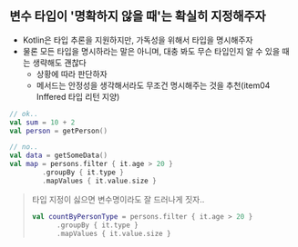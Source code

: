 ## 변수 타입이 '명확하지 않을 때'는 확실히 지정해주자

- Kotlin은 타입 추론을 지원하지만, 가독성을 위해서 타입을 명시해주자
- 물론 모든 타입을 명시하라는 말은 아니며, 대충 봐도 무슨 타입인지 알 수 있을 때는 생략해도 괜찮다
  - 상황에 따라 판단하자
  - 메서드는 안정성을 생각해서라도 무조건 명시해주는 것을 추천(item04 Inffered 타입 리턴 지양)

```kotlin
// ok..
val sum = 10 + 2
val person = getPerson()

// no..
val data = getSomeData()
val map = persons.filter { it.age > 20 }
        .groupBy { it.type }
        .mapValues { it.value.size }
```

> 타입 지정이 싫으면 변수명이라도 잘 드러나게 짓자..
> ```kotlin
> val countByPersonType = persons.filter { it.age > 20 }
>       .groupBy { it.type }
>       .mapValues { it.value.size } 
> ```